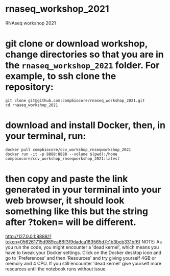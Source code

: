 # rnaseq_workshop_2021
RNAseq workshop 2021

# git clone or download workshop, change directories so that you are in the `rnaseq_workshop_2021` folder. For example, to ssh clone the repository: 

```
git clone git@github.com:compbiocore/rnaseq_workshop_2021.git 
cd rnaseq_workshop_2021
```
# download and install Docker, then, in your terminal, run:
```
docker pull compbiocore/ccv_workshop_rnseqworkshop_2021
docker run -it -p 8888:8888 --volume $(pwd):/home compbiocore/ccv_workshop_rnseqworkshop_2021:latest 
```
# then copy and paste the link generated in your terminal into your web browser, it should look something like this but the string after ?token= will be different.

http://127.0.0.1:8888/?token=056261715d989ca86f3f9dadca183565d7c1b3beb331bf6f
NOTE: As you run the code, you might encounter a 'dead kernel', which means you have to tweak your Docker settings. Click on the Docker desktop icon and go to 'Preferences' and then 'Resources' and try giving yourself 4GB or memory and 4 CPU. If you still encounter 'dead kernel' give yourself more resources until the notebook runs without issue.
